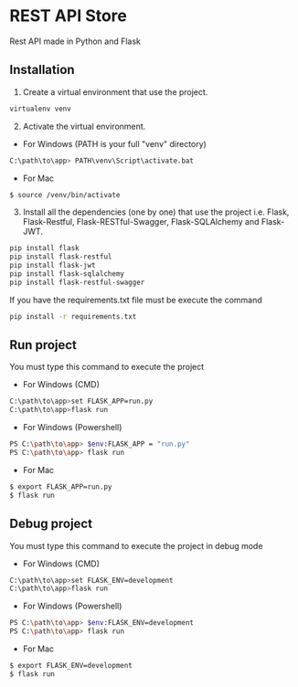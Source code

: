 # REST API Store

Rest API made in Python and Flask

## Installation

1. Create a virtual environment that use the project.

```bash
virtualenv venv
```

2. Activate the virtual environment.

* For Windows (PATH is your full "venv" directory)

```bash
C:\path\to\app> PATH\venv\Script\activate.bat
```

* For Mac
```bash
$ source /venv/bin/activate
```

3. Install all the dependencies (one by one) that use the project i.e. Flask, Flask-Restful, Flask-RESTful-Swagger, Flask-SQLAlchemy and Flask-JWT.

```bash
pip install flask
pip install flask-restful
pip install flask-jwt
pip install flask-sqlalchemy
pip install flask-restful-swagger
```

If you have the requirements.txt file must be execute the command

```bash
pip install -r requirements.txt
```

## Run project

You must type this command to execute the project

* For Windows (CMD)
```bash
C:\path\to\app>set FLASK_APP=run.py
C:\path\to\app>flask run
```

* For Windows (Powershell)
```bash
PS C:\path\to\app> $env:FLASK_APP = "run.py"
PS C:\path\to\app> flask run
```

* For Mac
```bash
$ export FLASK_APP=run.py
$ flask run
```

## Debug project

You must type this command to execute the project in debug mode

* For Windows (CMD)
```bash
C:\path\to\app>set FLASK_ENV=development
C:\path\to\app>flask run
```

* For Windows (Powershell)
```bash
PS C:\path\to\app> $env:FLASK_ENV=development
PS C:\path\to\app> flask run
```

* For Mac
```bash
$ export FLASK_ENV=development
$ flask run
```